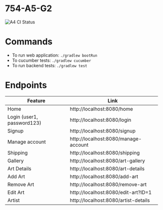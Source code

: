 # 754-A5-G2
![A4 CI Status](https://github.com/BruceZeng1/754-A4-G2/actions/workflows/gradle.yml/badge.svg)

# Commands
* To run web application: `./gradlew bootRun`
* To cucumber tests: `./gradlew cucumber`
* To run backend tests: `./gradlew test`

# Endpoints 
| Feature | Link |
| ------------- | ------------- |
| Home  | http://localhost:8080/home  |
| Login (user1, password123)| http://localhost:8080/login  |
| Signup  | http://localhost:8080/signup  |
| Manage account  | http://localhost:8080/manage-account |
| Shipping  | http://localhost:8080/shipping |
| Gallery  | http://localhost:8080/art-gallery  |
| Art Details  | http://localhost:8080/art-details |
| Add Art  | http://localhost:8080/add-art  |
| Remove Art  | http://localhost:8080/remove-art  |
| Edit Art  | http://localhost:8080/edit-art?ID=1 |
| Artist  | http://localhost:8080/artist-details |





